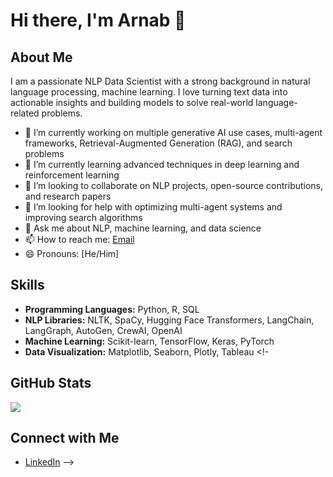 # Hi there, I'm Arnab 👋


## About Me
I am a passionate NLP Data Scientist with a strong background in natural language processing, machine learning. I love turning text data into actionable insights and building models to solve real-world language-related problems.

- 🔭 I’m currently working on multiple generative AI use cases, multi-agent frameworks, Retrieval-Augmented Generation (RAG), and search problems
- 🌱 I’m currently learning advanced techniques in deep learning and reinforcement learning
- 👯 I’m looking to collaborate on NLP projects, open-source contributions, and research papers
- 🤔 I’m looking for help with optimizing multi-agent systems and improving search algorithms
- 💬 Ask me about NLP, machine learning, and data science
- 📫 How to reach me: [Email](mailto:arnab.khareh@gmail.com)
- 😄 Pronouns: [He/Him]

## Skills
- **Programming Languages:** Python, R, SQL
- **NLP Libraries:** NLTK, SpaCy, Hugging Face Transformers, LangChain, LangGraph, AutoGen, CrewAI, OpenAI
- **Machine Learning:** Scikit-learn, TensorFlow, Keras, PyTorch
- **Data Visualization:** Matplotlib, Seaborn, Plotly, Tableau
<!-
## GitHub Stats
<picture>
  <source
    srcset="https://github-readme-stats.vercel.app/api?username=arnabkhare-el&show_icons=true&theme=dark"
    media="(prefers-color-scheme: dark)"
  />
  <source
    srcset="https://github-readme-stats.vercel.app/api?username=arnabkhare-el&show_icons=true"
    media="(prefers-color-scheme: light), (prefers-color-scheme: no-preference)"
  />
  <img src="https://github-readme-stats.vercel.app/api?username=arnabkhare-el&show_icons=true" />
</picture>

## Connect with Me
- [LinkedIn](https://www.linkedin.com/in/kharearnab/)
-->
